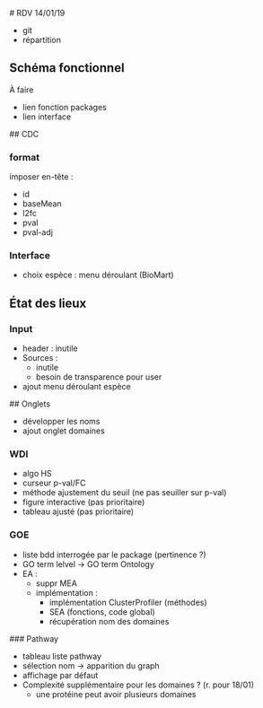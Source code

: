 # RDV 14/01/19

* git
* répartition

## Schéma fonctionnel

À faire

* lien fonction packages
* lien interface

## CDC

### format

imposer en-tête :
* id
* baseMean
* l2fc
* pval
* pval-adj

### Interface

* choix espèce : menu déroulant (BioMart)

## État des lieux

### Input

* header : inutile
* Sources :
	* inutile
	* besoin de transparence pour user
* ajout menu déroulant espèce

## Onglets

* développer les noms
* ajout onglet domaines

### WDI

* algo HS
* curseur p-val/FC
* méthode ajustement du seuil (ne pas seuiller sur p-val)
* figure interactive (pas prioritaire)
* tableau ajusté (pas prioritaire)

### GOE

* liste bdd interrogée par le package (pertinence ?)
* GO term lelvel -> GO term Ontology
* EA :
	* suppr MEA
	* implémentation :
		* implémentation ClusterProfiler (méthodes)
		* SEA (fonctions, code global)
		* récupération nom des domaines

### Pathway

* tableau liste pathway
* sélection nom -> apparition du graph
* affichage par défaut
* Complexité supplémentaire pour les domaines ? (r. pour 18/01)
	* une protéine peut avoir plusieurs domaines
